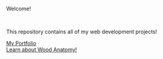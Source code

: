 <p>Welcome!</p>
<br>
<p>This repository contains all of my web development projects!</p>

<a href="leetakano.github.io">My Portfolio</a>
<br>
<a href="leetakano.github.io/inwood">Learn about Wood Anatomy!</a>
